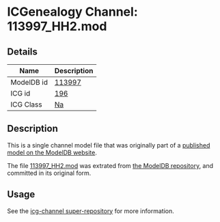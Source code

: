 # ICGenealogy Channel: 113997\_HH2.mod

## Details

Name | Description
---- | -----------
ModelDB id | [113997](http://senselab.med.yale.edu/ModelDB/ShowModel.cshtml?model=113997)
ICG id | [196](http://icg.neurotheory.ox.ac.uk/channels/2/196)
ICG Class | [Na](http://icg.neurotheory.ox.ac.uk/channels/2)

## Description

This is a single channel model file that was originally part of a [published model on the ModelDB website](http://senselab.med.yale.edu/mModelDB/ShowModel.cshtml?model=113997).

The file [113997\_HH2.mod](113997_HH2.mod) was extrated from [the ModelDB repository](http://senselab.med.yale.edu/ModelDB/ShowModel.cshtml?model=113997), and committed in its original form.

## Usage

See the [icg-channel super-repository](https://github.com/icgenealogy/icg-channels) for more information.
